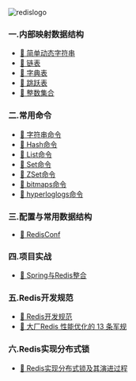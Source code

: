 <p align="center">

![redislogo](book/img/redislogo.png)
</p>

### 一.内部映射数据结构 
- [🔖 简单动态字符串](book/datastructure/String.md)
- [🔖 链表](book/datastructure/Linked.md)
- [🔖 字典表](book/datastructure/Dictionaries.md)
- [🔖 跳跃表](book/datastructure/SkipList.md)
- [🔖 整数集合](book/datastructure/IntSet.md)

### 二.常用命令 
- [🔖 字符串命令](book/commands/String.md)
- [🔖 Hash命令](book/commands/Hashs.md)
- [🔖 List命令](book/commands/List.md)
- [🔖 Set命令]()
- [🔖 ZSet命令]()
- [🔖 bitmaps命令]()
- [🔖 hyperloglogs命令]()

### 三.配置与常用数据结构
- [🔖 RedisConf](book/conf/RedisConf.md)

### 四.项目实战
- [🔖 Spring与Redis整合](book/actualCombat/SpringIntegrationRedis.md)

### 五.Redis开发规范
- [🔖 Redis开发规范](book/actualCombat/RedisStandard.md)
- [🔖 大厂Redis 性能优化的 13 条军规](book/actualCombat/RedisStandard13.md)

### 六.Redis实现分布式锁
- [🔖 Redis实现分布式锁及其演进过程](book/lock/RedisLock.md)

